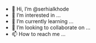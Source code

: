 - 👋 Hi, I’m @serhialkhode
- 👀 I’m interested in ...
- 🌱 I’m currently learning ...
- 💞️ I’m looking to collaborate on ...
- 📫 How to reach me ...

<!---
serhialkhode/serhialkhode is a ✨ special ✨ repository because its `README.md` (this file) appears on your GitHub profile.
You can click the Preview link to take a look at your changes.
--->
